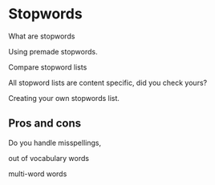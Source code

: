 # Stopwords

What are stopwords

Using premade stopwords.

Compare stopword lists

All stopword lists are content specific, did you check yours?

Creating your own stopwords list.

## Pros and cons

Do you handle misspellings, 

out of vocabulary words

multi-word words
